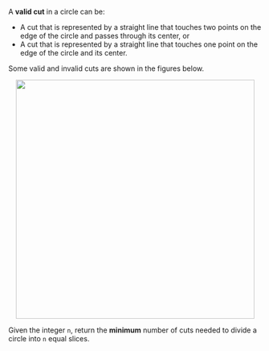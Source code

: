 A **valid cut** in a circle can be:

- A cut that is represented by a straight line that touches two points on the edge of the circle and passes through its center, or
- A cut that is represented by a straight line that touches one point on the edge of the circle and its center.

Some valid and invalid cuts are shown in the figures below.

<div align='center'>
  <img width='475px' src={require('@site/static/img/lc/2481-f1.png').default} />
</div>

Given the integer `n`, return the **minimum** number of cuts needed to divide a circle into `n` equal slices.